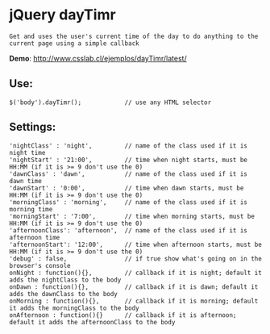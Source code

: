 jQuery dayTimr
=

`Get and uses the user's current time of the day to do anything to the current page using a simple callback`

**Demo**: <http://www.csslab.cl/ejemplos/dayTimr/latest/>


Use:
-
	$('body').dayTimr(); 			// use any HTML selector

Settings:
-
	'nightClass' : 'night', 		// name of the class used if it is night time
   	'nightStart' : '21:00', 		// time when night starts, must be HH:MM (if it is >= 9 don't use the 0)
   	'dawnClass' : 'dawn', 			// name of the class used if it is dawn time
   	'dawnStart' : '0:00', 			// time when dawn starts, must be HH:MM (if it is >= 9 don't use the 0)
   	'morningClass' : 'morning', 	// name of the class used if it is morning time
   	'morningStart' : '7:00', 		// time when morning starts, must be HH:MM (if it is >= 9 don't use the 0)
   	'afternoonClass': 'afternoon', 	// name of the class used if it is afternoon time
   	'afternoonStart': '12:00', 		// time when afternoon starts, must be HH:MM (if it is >= 9 don't use the 0)
   	'debug' : false,				// if true show what's going on in the browser's console
   	onNight	: function(){},			// callback if it is night; default it adds the nightClass to the body
	onDawn : function(){},			// callback if it is dawn; default it adds the dawnClass to the body
	onMorning : function(){},		// callback if it is morning; default it adds the morningClass to the body
	onAfternoon : function(){}		// callback if it is afternoon; default it adds the afternoonClass to the body